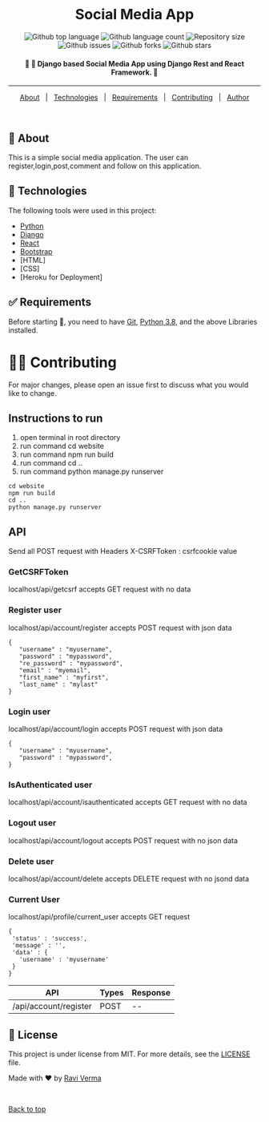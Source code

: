 <div align="center" id="top"> 
  <!--img src="1.png" alt="Code" /-->
  &#xa0;

</div>

<h1 align="center">Social Media App</h1>

<p align="center">
  <img alt="Github top language" src="https://img.shields.io/github/languages/top/raviverma2791747/Social-Media?color=56BEB8">

  <img alt="Github language count" src="https://img.shields.io/github/languages/count/raviverma2791747/Social-Media?color=56BEB8">

  <img alt="Repository size" src="https://img.shields.io/github/repo-size/raviverma2791747/Social-Media?color=56BEB8">

  <img alt="Github issues" src="https://img.shields.io/github/issues/raviverma2791747/Social-Media?color=56BEB8" /> 

  <img alt="Github forks" src="https://img.shields.io/github/forks/raviverma2791747/Social-Media?color=56BEB8" />

  <img alt="Github stars" src="https://img.shields.io/github/stars/raviverma2791747/Social-Media?color=56BEB8" />
</p>

<!-- Status -->

<h4 align="center"> 
	🚧 🚀 Django based Social Media App using Django Rest and React Framework. 🚧
</h4> 

<hr>

<p align="center">
  <a href="#dart-about">About</a> &#xa0; | &#xa0; 
  <a href="#rocket-technologies">Technologies</a> &#xa0; | &#xa0;
  <a href="#white_check_mark-requirements">Requirements</a> &#xa0; | &#xa0;
  <a href="#man_office_worker-contributing">Contributing</a> &#xa0; | &#xa0;
  <a href="https://github.com/muskaan712" target="_blank">Author</a>
</p>

<br>

## :dart: About ##

This is a simple social media application. The user can register,login,post,comment and follow on this application.

## :rocket: Technologies ##

The following tools were used in this project:

- [Python](https://downloads.python.org/)
- [Django](https://www.djangoproject.com/)
- [React](https://reactjs.org/)
- [Bootstrap](https://getbootstrap.com/)
- [HTML]
- [CSS]
- [Heroku for Deployment]

## :white_check_mark: Requirements ##

Before starting :checkered_flag:, you need to have [Git](https://git-scm.com), [Python 3.8](https://downloads.python.org/), and the above Libraries installed.

# :man_office_worker: Contributing ##
For major changes, please open an issue first to discuss what you would like to change.



## Instructions to run
1. open terminal in root directory
2. run command cd website
4. run command npm run build
5. run command cd ..
6. run command python manage.py runserver

```
cd website
npm run build
cd ..
python manage.py runserver
```

## API
Send all POST request with Headers
X-CSRFToken : csrfcookie value

### GetCSRFToken
localhost/api/getcsrf
accepts GET request with no data

### Register user
localhost/api/account/register
accepts POST request with json data
```
{
   "username" : "myusername",
   "password" : "mypassword",
   "re_password" : "mypassword",
   "email" : "myemail",
   "first_name" : "myfirst",
   "last_name" : "mylast"
} 
```

### Login user
localhost/api/account/login
accepts POST request with json data
```
{
   "username" : "myusername",
   "password" : "mypassword",
}
```

### IsAuthenticated user
localhost/api/account/isauthenticated
accepts GET request with no data

### Logout user
localhost/api/account/logout
accepts POST request with no json data

### Delete user
localhost/api/account/delete
accepts DELETE request with no jsond data

### Current User
localhost/api/profile/current_user
accepts GET request
```
{
 'status' : 'success',
 'message' : '',
 'data' : {
   'username' : 'myusername'
 }
}
```

| API | Types | Response |
| --- | ----- | -------- |
|/api/account/register | POST | -- |

## :memo: License ##

This project is under license from MIT. For more details, see the [LICENSE](LICENSE.md) file.


Made with :heart: by <a href="https://github.com/raviverma2791747" target="_blank">Ravi Verma</a>

&#xa0;

<a href="#top">Back to top</a>
